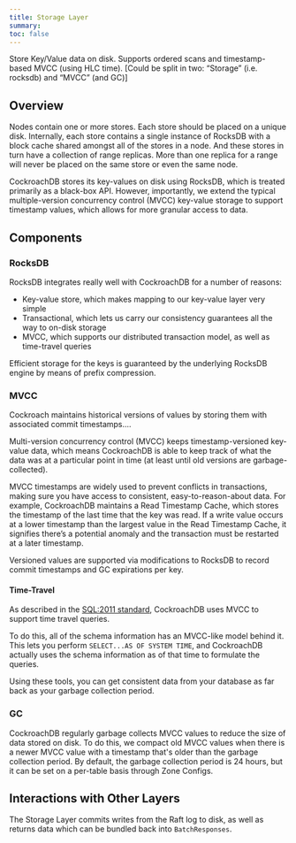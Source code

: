 ```yaml
---
title: Storage Layer
summary: 
toc: false
---
```


Store Key/Value data on disk. Supports ordered scans and timestamp-based MVCC (using HLC time). [Could be split in two: “Storage” (i.e. rocksdb) and “MVCC” (and GC)]

<div id="toc"></div>

## Overview

Nodes contain one or more stores. Each store should be placed on a unique disk. Internally, each store contains a single instance of RocksDB with a block cache shared amongst all of the stores in a node. And these stores in turn have a collection of range replicas. More than one replica for a range will never be placed on the same store or even the same node.

CockroachDB stores its key-values on disk using RocksDB, which is treated primarily as a black-box API. However, importantly, we extend the typical multiple-version concurrency control (MVCC) key-value storage to support timestamp values, which allows for more granular access to data.

## Components

### RocksDB

RocksDB integrates really well with CockroachDB for a number of reasons:

- Key-value store, which makes mapping to our key-value layer very simple
- Transactional, which lets us carry our consistency guarantees all the way to on-disk storage
- MVCC, which supports our distributed transaction model, as well as time-travel queries

Efficient storage for the keys is guaranteed by the underlying RocksDB engine by means of prefix compression.

### MVCC

Cockroach maintains historical versions of values by storing them with associated commit timestamps....

Multi-version concurrency control (MVCC) keeps timestamp-versioned key-value data, which means CockroachDB is able to keep track of what the data was at a particular point in time (at least until old versions are garbage-collected).

MVCC timestamps are widely used to prevent conflicts in transactions, making sure you have access to consistent, easy-to-reason-about data. For example, CockroachDB maintains a Read Timestamp Cache, which stores the timestamp of the last time that the key was read. If a write value occurs at a lower timestamp than the largest value in the Read Timestamp Cache, it signifies there’s a potential anomaly and the transaction must be restarted at a later timestamp.

Versioned values are supported via modifications to RocksDB to record commit timestamps and GC expirations per key.

#### Time-Travel

As described in the [SQL:2011 standard](https://en.wikipedia.org/wiki/SQL:2011#Temporal_support), CockroachDB uses MVCC to support time travel queries.

To do this, all of the schema information has an MVCC-like model behind it. This lets you perform `SELECT...AS OF SYSTEM TIME`, and CockroachDB actually uses the schema information as of that time to formulate the queries.

Using these tools, you can get consistent data from your database as far back as your garbage collection period.

### GC

CockroachDB regularly garbage collects MVCC values to reduce the size of data stored on disk. To do this, we compact old MVCC values when there is a newer MVCC value with a timestamp that's older than the garbage collection period. By default, the garbage collection period is 24 hours, but it can be set on a per-table basis through Zone Configs.

## Interactions with Other Layers

The Storage Layer commits writes from the Raft log to disk, as well as returns data which can be bundled back into `BatchResponses`.
